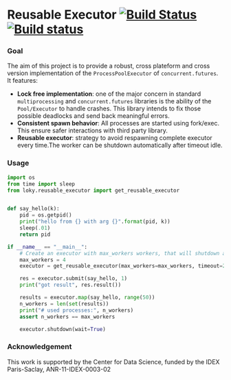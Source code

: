 # Reusable Executor  [![Build Status](https://travis-ci.org/tomMoral/loky.svg?branch=master)](https://travis-ci.org/tomMoral/loky) [![Build status](https://ci.appveyor.com/api/projects/status/7jwt6ys4axq4feoj?svg=true)](https://ci.appveyor.com/project/tomMoral/rpool)

### Goal 
The aim of this project is to provide a robust, cross plateform and cross version implementation of the `ProcessPoolExecutor` of `concurrent.futures`.  
It features:

  * __Lock free implementation__: one of the major concern in standard `multiprocessing` and `concurrent.futures` libraries is the ability of the `Pool/Executor` to handle crashes. This library intends to fix those possible deadlocks and send back meaningful errors.
  * __Consistent spawn behavior__: All processes are started using fork/exec. This ensure safer interactions with third party library.
  * __Reusable executor__: strategy to avoid respawning complete executor every time.The worker can be shutdown automatically after timeout idle.

### Usage

```python
import os
from time import sleep
from loky.reusable_executor import get_reusable_executor


def say_hello(k):
    pid = os.getpid()
    print("hello from {} with arg {}".format(pid, k))
    sleep(.01)
    return pid

if __name__ == "__main__":
    # Create an executor with max_workers workers, that will shutdown after 2s
    max_workers = 4
    executor = get_reusable_executor(max_workers=max_workers, timeout=2)

    res = executor.submit(say_hello, 1)
    print("got result", res.result())

    results = executor.map(say_hello, range(50))
    n_workers = len(set(results))
    print("# used processes:", n_workers)
    assert n_workers == max_workers

    executor.shutdown(wait=True)

```

### Acknowledgement

This work is supported by the Center for Data Science, funded by the IDEX Paris-Saclay, ANR-11-IDEX-0003-02

